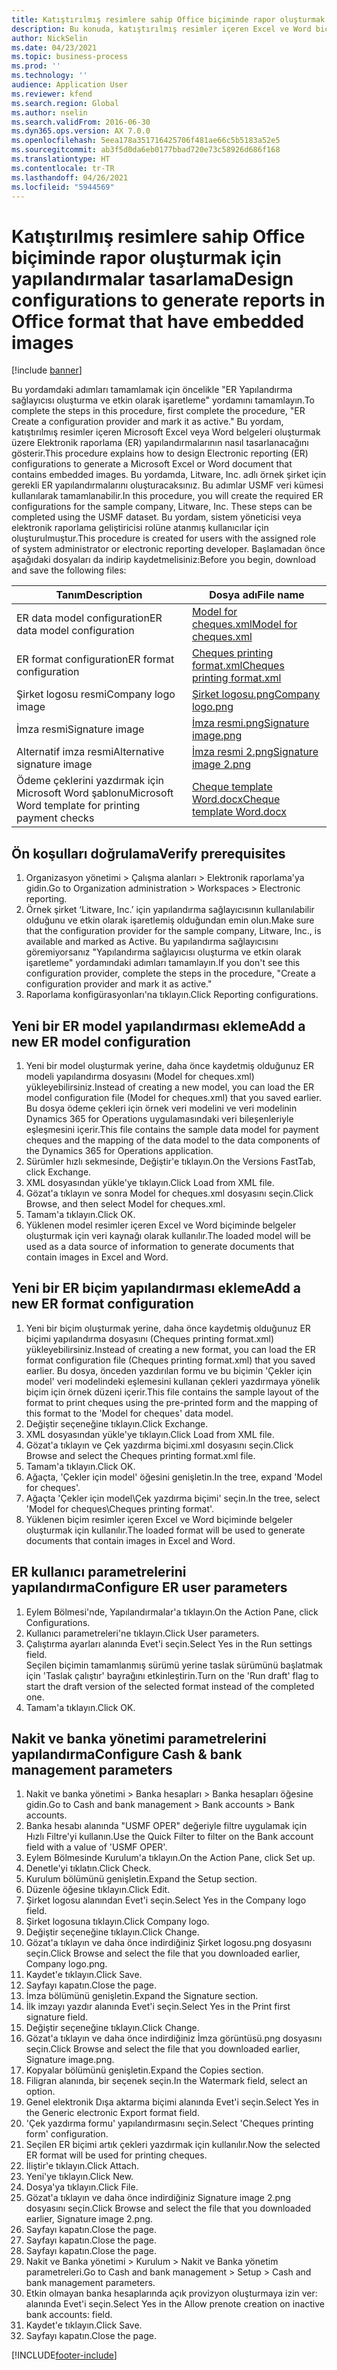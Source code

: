 ```yaml
---
title: Katıştırılmış resimlere sahip Office biçiminde rapor oluşturmak için yapılandırmalar tasarlama
description: Bu konuda, katıştırılmış resimler içeren Excel ve Word biçimlerinde elektronik belgeler oluşturan yapılandırmaların nasıl tasarlanacağı açıklanmaktadır.
author: NickSelin
ms.date: 04/23/2021
ms.topic: business-process
ms.prod: ''
ms.technology: ''
audience: Application User
ms.reviewer: kfend
ms.search.region: Global
ms.author: nselin
ms.search.validFrom: 2016-06-30
ms.dyn365.ops.version: AX 7.0.0
ms.openlocfilehash: 5eea178a351716425706f481ae66c5b5183a52e5
ms.sourcegitcommit: ab3f5d0da6eb0177bbad720e73c58926d686f168
ms.translationtype: HT
ms.contentlocale: tr-TR
ms.lasthandoff: 04/26/2021
ms.locfileid: "5944569"
---
```

# <a name="design-configurations-to-generate-reports-in-office-format-that-have-embedded-images"></a><span data-ttu-id="0b364-103">Katıştırılmış resimlere sahip Office biçiminde rapor oluşturmak için yapılandırmalar tasarlama</span><span class="sxs-lookup"><span data-stu-id="0b364-103">Design configurations to generate reports in Office format that have embedded images</span></span>

[!include [banner](../../includes/banner.md)]

<span data-ttu-id="0b364-104">Bu yordamdaki adımları tamamlamak için öncelikle "ER Yapılandırma sağlayıcısı oluşturma ve etkin olarak işaretleme" yordamını tamamlayın.</span><span class="sxs-lookup"><span data-stu-id="0b364-104">To complete the steps in this procedure, first complete the procedure, "ER Create a configuration provider and mark it as active."</span></span> <span data-ttu-id="0b364-105">Bu yordam, katıştırılmış resimler içeren Microsoft Excel veya Word belgeleri oluşturmak üzere Elektronik raporlama (ER) yapılandırmalarının nasıl tasarlanacağını gösterir.</span><span class="sxs-lookup"><span data-stu-id="0b364-105">This procedure explains how to design Electronic reporting (ER) configurations to generate a Microsoft Excel or Word document that contains embedded images.</span></span> <span data-ttu-id="0b364-106">Bu yordamda, Litware, Inc. adlı örnek şirket için gerekli ER yapılandırmalarını oluşturacaksınız. Bu adımlar USMF veri kümesi kullanılarak tamamlanabilir.</span><span class="sxs-lookup"><span data-stu-id="0b364-106">In this procedure, you will create the required ER configurations for the sample company, Litware, Inc. These steps can be completed using the USMF dataset.</span></span> <span data-ttu-id="0b364-107">Bu yordam, sistem yöneticisi veya elektronik raporlama geliştiricisi rolüne atanmış kullanıcılar için oluşturulmuştur.</span><span class="sxs-lookup"><span data-stu-id="0b364-107">This procedure is created for users with the assigned role of system administrator or electronic reporting developer.</span></span> <span data-ttu-id="0b364-108">Başlamadan önce aşağıdaki dosyaları da indirip kaydetmelisiniz:</span><span class="sxs-lookup"><span data-stu-id="0b364-108">Before you begin, download and save the following files:</span></span> 

| <span data-ttu-id="0b364-109">Tanım</span><span class="sxs-lookup"><span data-stu-id="0b364-109">Description</span></span>                                          | <span data-ttu-id="0b364-110">Dosya adı</span><span class="sxs-lookup"><span data-stu-id="0b364-110">File name</span></span>                   |
|------------------------------------------------------|-----------------------------|
| <span data-ttu-id="0b364-111">ER data model configuration</span><span class="sxs-lookup"><span data-stu-id="0b364-111">ER data model configuration</span></span>                          | [<span data-ttu-id="0b364-112">Model for cheques.xml</span><span class="sxs-lookup"><span data-stu-id="0b364-112">Model for cheques.xml</span></span>](https://download.microsoft.com/download/6/e/a/6ea166fd-1382-4fdb-8dcb-0f13379f9c8e/Modelforcheques.xml)       |
| <span data-ttu-id="0b364-113">ER format configuration</span><span class="sxs-lookup"><span data-stu-id="0b364-113">ER format configuration</span></span>                              | [<span data-ttu-id="0b364-114">Cheques printing format.xml</span><span class="sxs-lookup"><span data-stu-id="0b364-114">Cheques printing format.xml</span></span>](https://download.microsoft.com/download/1/7/c/17c301e3-c4ee-4886-ae75-440fcc002c8c/Chequesprintingformat.xml) |
| <span data-ttu-id="0b364-115">Şirket logosu resmi</span><span class="sxs-lookup"><span data-stu-id="0b364-115">Company logo image</span></span>                                   | [<span data-ttu-id="0b364-116">Şirket logosu.png</span><span class="sxs-lookup"><span data-stu-id="0b364-116">Company logo.png</span></span>](https://download.microsoft.com/download/8/2/e/82e6bd81-caac-4e9a-bfce-1392ce7c8616/Companylogo.png)            |
| <span data-ttu-id="0b364-117">İmza resmi</span><span class="sxs-lookup"><span data-stu-id="0b364-117">Signature image</span></span>                                      | [<span data-ttu-id="0b364-118">İmza resmi.png</span><span class="sxs-lookup"><span data-stu-id="0b364-118">Signature image.png</span></span>](https://download.microsoft.com/download/5/0/9/509151b3-06fc-4870-9408-7c9a43b72771/Signatureimage.png)         |
| <span data-ttu-id="0b364-119">Alternatif imza resmi</span><span class="sxs-lookup"><span data-stu-id="0b364-119">Alternative signature image</span></span>                          | [<span data-ttu-id="0b364-120">İmza resmi 2.png</span><span class="sxs-lookup"><span data-stu-id="0b364-120">Signature image 2.png</span></span>](https://download.microsoft.com/download/3/0/0/30045bf1-0ff6-4215-9162-b77c2f5dcc7c/Signatureimage2.png)       |
| <span data-ttu-id="0b364-121">Ödeme çeklerini yazdırmak için Microsoft Word şablonu</span><span class="sxs-lookup"><span data-stu-id="0b364-121">Microsoft Word template for printing payment checks</span></span>  | [<span data-ttu-id="0b364-122">Cheque template Word.docx</span><span class="sxs-lookup"><span data-stu-id="0b364-122">Cheque template Word.docx</span></span>](https://download.microsoft.com/download/4/4/d/44d9d255-9ad1-42fe-87db-23f319fd8e89/ChequetemplateWord.docx)   |

## <a name="verify-prerequisites"></a><span data-ttu-id="0b364-123">Ön koşulları doğrulama</span><span class="sxs-lookup"><span data-stu-id="0b364-123">Verify prerequisites</span></span>  
 1. <span data-ttu-id="0b364-124">Organizasyon yönetimi > Çalışma alanları > Elektronik raporlama'ya gidin.</span><span class="sxs-lookup"><span data-stu-id="0b364-124">Go to Organization administration > Workspaces > Electronic reporting.</span></span>  
 2. <span data-ttu-id="0b364-125">Örnek şirket ‘Litware, Inc.’ için yapılandırma sağlayıcısının kullanılabilir olduğunu ve etkin olarak işaretlemiş olduğundan emin olun.</span><span class="sxs-lookup"><span data-stu-id="0b364-125">Make sure that the configuration provider for the sample company, Litware, Inc., is available and marked as Active.</span></span> <span data-ttu-id="0b364-126">Bu yapılandırma sağlayıcısını göremiyorsanız "Yapılandırma sağlayıcısı oluşturma ve etkin olarak işaretleme" yordamındaki adımları tamamlayın.</span><span class="sxs-lookup"><span data-stu-id="0b364-126">If you don't see this configuration provider, complete the steps in the procedure, "Create a configuration provider and mark it as active."</span></span>   
 3. <span data-ttu-id="0b364-127">Raporlama konfigürasyonları'na tıklayın.</span><span class="sxs-lookup"><span data-stu-id="0b364-127">Click Reporting configurations.</span></span>  
 
## <a name="add-a-new-er-model-configuration"></a><span data-ttu-id="0b364-128">Yeni bir ER model yapılandırması ekleme</span><span class="sxs-lookup"><span data-stu-id="0b364-128">Add a new ER model configuration</span></span>  
 1. <span data-ttu-id="0b364-129">Yeni bir model oluşturmak yerine, daha önce kaydetmiş olduğunuz ER modeli yapılandırma dosyasını (Model for cheques.xml) yükleyebilirsiniz.</span><span class="sxs-lookup"><span data-stu-id="0b364-129">Instead of creating a new model, you can load the ER model configuration file (Model for cheques.xml) that you saved earlier.</span></span> <span data-ttu-id="0b364-130">Bu dosya ödeme çekleri için örnek veri modelini ve veri modelinin Dynamics 365 for Operations uygulamasındaki veri bileşenleriyle eşleşmesini içerir.</span><span class="sxs-lookup"><span data-stu-id="0b364-130">This file contains the sample data model for payment cheques and the mapping of the data model to the data components of the Dynamics 365 for Operations application.</span></span>   
 2. <span data-ttu-id="0b364-131">Sürümler hızlı sekmesinde, Değiştir'e tıklayın.</span><span class="sxs-lookup"><span data-stu-id="0b364-131">On the Versions FastTab, click Exchange.</span></span>   
 3. <span data-ttu-id="0b364-132">XML dosyasından yükle'ye tıklayın.</span><span class="sxs-lookup"><span data-stu-id="0b364-132">Click Load from XML file.</span></span>  
 4. <span data-ttu-id="0b364-133">Gözat'a tıklayın ve sonra Model for cheques.xml dosyasını seçin.</span><span class="sxs-lookup"><span data-stu-id="0b364-133">Click Browse, and then select Model for cheques.xml.</span></span>   
 5. <span data-ttu-id="0b364-134">Tamam'a tıklayın.</span><span class="sxs-lookup"><span data-stu-id="0b364-134">Click OK.</span></span>  
 6. <span data-ttu-id="0b364-135">Yüklenen model resimler içeren Excel ve Word biçiminde belgeler oluşturmak için veri kaynağı olarak kullanılır.</span><span class="sxs-lookup"><span data-stu-id="0b364-135">The loaded model will be used as a data source of information to generate documents that contain images in Excel and Word.</span></span>  

## <a name="add-a-new-er-format-configuration"></a><span data-ttu-id="0b364-136">Yeni bir ER biçim yapılandırması ekleme</span><span class="sxs-lookup"><span data-stu-id="0b364-136">Add a new ER format configuration</span></span>  
 1. <span data-ttu-id="0b364-137">Yeni bir biçim oluşturmak yerine, daha önce kaydetmiş olduğunuz ER biçimi yapılandırma dosyasını (Cheques printing format.xml) yükleyebilirsiniz.</span><span class="sxs-lookup"><span data-stu-id="0b364-137">Instead of creating a new format, you can load the ER format configuration file (Cheques printing format.xml) that you saved earlier.</span></span> <span data-ttu-id="0b364-138">Bu dosya, önceden yazdırılan formu ve bu biçimin 'Çekler için model' veri modelindeki eşlemesini kullanan çekleri yazdırmaya yönelik biçim için örnek düzeni içerir.</span><span class="sxs-lookup"><span data-stu-id="0b364-138">This file contains the sample layout of the format to print cheques using the pre-printed form and the mapping of this format to the 'Model for cheques' data model.</span></span>   
 2. <span data-ttu-id="0b364-139">Değiştir seçeneğine tıklayın.</span><span class="sxs-lookup"><span data-stu-id="0b364-139">Click Exchange.</span></span>  
 3. <span data-ttu-id="0b364-140">XML dosyasından yükle'ye tıklayın.</span><span class="sxs-lookup"><span data-stu-id="0b364-140">Click Load from XML file.</span></span>  
 4. <span data-ttu-id="0b364-141">Gözat'a tıklayın ve Çek yazdırma biçimi.xml dosyasını seçin.</span><span class="sxs-lookup"><span data-stu-id="0b364-141">Click Browse and select the Cheques printing format.xml file.</span></span>   
 5. <span data-ttu-id="0b364-142">Tamam'a tıklayın.</span><span class="sxs-lookup"><span data-stu-id="0b364-142">Click OK.</span></span>  
 6. <span data-ttu-id="0b364-143">Ağaçta, 'Çekler için model' öğesini genişletin.</span><span class="sxs-lookup"><span data-stu-id="0b364-143">In the tree, expand 'Model for cheques'.</span></span>  
 7. <span data-ttu-id="0b364-144">Ağaçta 'Çekler için model\Çek yazdırma biçimi' seçin.</span><span class="sxs-lookup"><span data-stu-id="0b364-144">In the tree, select 'Model for cheques\Cheques printing format'.</span></span>  
 8. <span data-ttu-id="0b364-145">Yüklenen biçim resimler içeren Excel ve Word biçiminde belgeler oluşturmak için kullanılır.</span><span class="sxs-lookup"><span data-stu-id="0b364-145">The loaded format will be used to generate documents that contain images in Excel and Word.</span></span>   

## <a name="configure-er-user-parameters"></a><span data-ttu-id="0b364-146">ER kullanıcı parametrelerini yapılandırma</span><span class="sxs-lookup"><span data-stu-id="0b364-146">Configure ER user parameters</span></span>  
 1. <span data-ttu-id="0b364-147">Eylem Bölmesi'nde, Yapılandırmalar'a tıklayın.</span><span class="sxs-lookup"><span data-stu-id="0b364-147">On the Action Pane, click Configurations.</span></span>  
 2. <span data-ttu-id="0b364-148">Kullanıcı parametreleri'ne tıklayın.</span><span class="sxs-lookup"><span data-stu-id="0b364-148">Click User parameters.</span></span>  
 3. <span data-ttu-id="0b364-149">Çalıştırma ayarları alanında Evet'i seçin.</span><span class="sxs-lookup"><span data-stu-id="0b364-149">Select Yes in the Run settings field.</span></span>  
  <span data-ttu-id="0b364-150">Seçilen biçimin tamamlanmış sürümü yerine taslak sürümünü başlatmak için 'Taslak çalıştır' bayrağını etkinleştirin.</span><span class="sxs-lookup"><span data-stu-id="0b364-150">Turn on the 'Run draft' flag to start the draft version of the selected format instead of the completed one.</span></span>  
 4. <span data-ttu-id="0b364-151">Tamam'a tıklayın.</span><span class="sxs-lookup"><span data-stu-id="0b364-151">Click OK.</span></span>  

## <a name="configure-cash--bank-management-parameters"></a><span data-ttu-id="0b364-152">Nakit ve banka yönetimi parametrelerini yapılandırma</span><span class="sxs-lookup"><span data-stu-id="0b364-152">Configure Cash & bank management parameters</span></span>  
 1. <span data-ttu-id="0b364-153">Nakit ve banka yönetimi > Banka hesapları > Banka hesapları öğesine gidin.</span><span class="sxs-lookup"><span data-stu-id="0b364-153">Go to Cash and bank management > Bank accounts > Bank accounts.</span></span>  
 2. <span data-ttu-id="0b364-154">Banka hesabı alanında "USMF OPER" değeriyle filtre uygulamak için Hızlı Filtre'yi kullanın.</span><span class="sxs-lookup"><span data-stu-id="0b364-154">Use the Quick Filter to filter on the Bank account field with a value of 'USMF OPER'.</span></span>  
 3. <span data-ttu-id="0b364-155">Eylem Bölmesinde Kurulum'a tıklayın.</span><span class="sxs-lookup"><span data-stu-id="0b364-155">On the Action Pane, click Set up.</span></span>  
 4. <span data-ttu-id="0b364-156">Denetle'yi tıklatın.</span><span class="sxs-lookup"><span data-stu-id="0b364-156">Click Check.</span></span>  
 5. <span data-ttu-id="0b364-157">Kurulum bölümünü genişletin.</span><span class="sxs-lookup"><span data-stu-id="0b364-157">Expand the Setup section.</span></span>  
 6. <span data-ttu-id="0b364-158">Düzenle öğesine tıklayın.</span><span class="sxs-lookup"><span data-stu-id="0b364-158">Click Edit.</span></span>  
 7. <span data-ttu-id="0b364-159">Şirket logosu alanından Evet'i seçin.</span><span class="sxs-lookup"><span data-stu-id="0b364-159">Select Yes in the Company logo field.</span></span>  
 8. <span data-ttu-id="0b364-160">Şirket logosuna tıklayın.</span><span class="sxs-lookup"><span data-stu-id="0b364-160">Click Company logo.</span></span>  
 9. <span data-ttu-id="0b364-161">Değiştir seçeneğine tıklayın.</span><span class="sxs-lookup"><span data-stu-id="0b364-161">Click Change.</span></span>  
 10. <span data-ttu-id="0b364-162">Gözat'a tıklayın ve daha önce indirdiğiniz Şirket logosu.png dosyasını seçin.</span><span class="sxs-lookup"><span data-stu-id="0b364-162">Click Browse and select the file that you downloaded earlier, Company logo.png.</span></span>   
 11. <span data-ttu-id="0b364-163">Kaydet'e tıklayın.</span><span class="sxs-lookup"><span data-stu-id="0b364-163">Click Save.</span></span>  
 12. <span data-ttu-id="0b364-164">Sayfayı kapatın.</span><span class="sxs-lookup"><span data-stu-id="0b364-164">Close the page.</span></span>  
 13. <span data-ttu-id="0b364-165">İmza bölümünü genişletin.</span><span class="sxs-lookup"><span data-stu-id="0b364-165">Expand the Signature section.</span></span>  
 14. <span data-ttu-id="0b364-166">İlk imzayı yazdır alanında Evet'i seçin.</span><span class="sxs-lookup"><span data-stu-id="0b364-166">Select Yes in the Print first signature field.</span></span>  
 15. <span data-ttu-id="0b364-167">Değiştir seçeneğine tıklayın.</span><span class="sxs-lookup"><span data-stu-id="0b364-167">Click Change.</span></span>  
 16. <span data-ttu-id="0b364-168">Gözat'a tıklayın ve daha önce indirdiğiniz İmza görüntüsü.png dosyasını seçin.</span><span class="sxs-lookup"><span data-stu-id="0b364-168">Click Browse and select the file that you downloaded earlier, Signature image.png.</span></span>   
 17. <span data-ttu-id="0b364-169">Kopyalar bölümünü genişletin.</span><span class="sxs-lookup"><span data-stu-id="0b364-169">Expand the Copies section.</span></span>  
 18. <span data-ttu-id="0b364-170">Filigran alanında, bir seçenek seçin.</span><span class="sxs-lookup"><span data-stu-id="0b364-170">In the Watermark field, select an option.</span></span>  
 19. <span data-ttu-id="0b364-171">Genel elektronik Dışa aktarma biçimi alanında Evet'i seçin.</span><span class="sxs-lookup"><span data-stu-id="0b364-171">Select Yes in the Generic electronic Export format field.</span></span>  
 20. <span data-ttu-id="0b364-172">'Çek yazdırma formu' yapılandırmasını seçin.</span><span class="sxs-lookup"><span data-stu-id="0b364-172">Select 'Cheques printing form' configuration.</span></span>  
 21. <span data-ttu-id="0b364-173">Seçilen ER biçimi artık çekleri yazdırmak için kullanılır.</span><span class="sxs-lookup"><span data-stu-id="0b364-173">Now the selected ER format will be used for printing cheques.</span></span>  
 22. <span data-ttu-id="0b364-174">İliştir'e tıklayın.</span><span class="sxs-lookup"><span data-stu-id="0b364-174">Click Attach.</span></span>  
 23. <span data-ttu-id="0b364-175">Yeni'ye tıklayın.</span><span class="sxs-lookup"><span data-stu-id="0b364-175">Click New.</span></span>  
 24. <span data-ttu-id="0b364-176">Dosya'ya tıklayın.</span><span class="sxs-lookup"><span data-stu-id="0b364-176">Click File.</span></span>  
 25. <span data-ttu-id="0b364-177">Gözat'a tıklayın ve daha önce indirdiğiniz Signature image 2.png dosyasını seçin.</span><span class="sxs-lookup"><span data-stu-id="0b364-177">Click Browse and select the file that you downloaded earlier, Signature image 2.png.</span></span>   
 26. <span data-ttu-id="0b364-178">Sayfayı kapatın.</span><span class="sxs-lookup"><span data-stu-id="0b364-178">Close the page.</span></span>  
 27. <span data-ttu-id="0b364-179">Sayfayı kapatın.</span><span class="sxs-lookup"><span data-stu-id="0b364-179">Close the page.</span></span>  
 28. <span data-ttu-id="0b364-180">Sayfayı kapatın.</span><span class="sxs-lookup"><span data-stu-id="0b364-180">Close the page.</span></span>  
 29. <span data-ttu-id="0b364-181">Nakit ve Banka yönetimi > Kurulum > Nakit ve Banka yönetim parametreleri.</span><span class="sxs-lookup"><span data-stu-id="0b364-181">Go to Cash and bank management > Setup > Cash and bank management parameters.</span></span>  
 30. <span data-ttu-id="0b364-182">Etkin olmayan banka hesaplarında açık provizyon oluşturmaya izin ver: alanında Evet'i seçin.</span><span class="sxs-lookup"><span data-stu-id="0b364-182">Select Yes in the Allow prenote creation on inactive bank accounts: field.</span></span>  
 31. <span data-ttu-id="0b364-183">Kaydet'e tıklayın.</span><span class="sxs-lookup"><span data-stu-id="0b364-183">Click Save.</span></span>  
 32. <span data-ttu-id="0b364-184">Sayfayı kapatın.</span><span class="sxs-lookup"><span data-stu-id="0b364-184">Close the page.</span></span>  


[!INCLUDE[footer-include](../../../../includes/footer-banner.md)]

